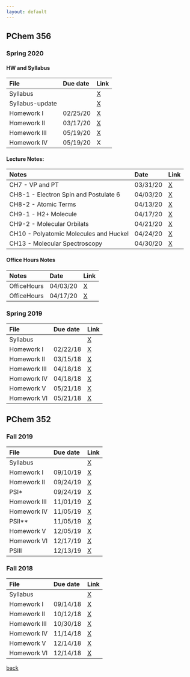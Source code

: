 ```yaml
---
layout: default
---
```


## PChem 356

### Spring 2020

#### HW and Syllabus

| File         | Due date          | Link  | 
|:-------------|:------------------|:------|
| Syllabus     |                   | [X](./assets/Courses/PChem_356_S20/Syllabus.pdf)    |
| Syllabus-update     |            | [X](./assets/Courses/PChem_356_S20/Syllabus-update.pdf)    |
| Homework I   | 02/25/20          | [X](./assets/Courses/PChem_356_S20/HW1.pdf)         |    
| Homework II  | 03/17/20          | [X](./assets/Courses/PChem_356_S20/HW2.pdf)         |
| Homework III | 05/19/20          | [X](./assets/Courses/PChem_356_S20/HW3.pdf)         |           |
| Homework IV  | 05/19/20          | X           |


#### Lecture Notes:


| Notes        | Date              | Link  | 
|:-------------|:------------------|:------|
| CH7 -   VP and PT                                     | 03/31/20   | [X](./assets/Courses/PChem_356_S20/CH7-notes.pdf)    |
| CH8-1 - Electron Spin and Postulate 6                 | 04/03/20   | [X](./assets/Courses/PChem_356_S20/CH8-1-notes.pdf)    |
| CH8-2 - Atomic Terms                                  | 04/13/20   | [X](./assets/Courses/PChem_356_S20/CH8-2-notes.pdf)    |
| CH9-1 - H2+ Molecule                                  | 04/17/20   | [X](./assets/Courses/PChem_356_S20/CH9-1-notes.pdf)    |
| CH9-2 - Molecular Orbilats                            | 04/21/20   | [X](./assets/Courses/PChem_356_S20/CH9-2-notes.pdf)    |
| CH10  - Polyatomic Molecules and Huckel               | 04/24/20   | [X](./assets/Courses/PChem_356_S20/CH10-notes.pdf)    |
| CH13  - Molecular Spectroscopy                        | 04/30/20   | [X](./assets/Courses/PChem_356_S20/CH13-notes.pdf)    |

#### Office Hours Notes

| Notes        | Date              | Link  | 
|:-------------|:------------------|:------|
| OfficeHours          |    04/03/20       | [X](./assets/Courses/PChem_356_S20/OH-1.pdf)    |
| OfficeHours          |    04/17/20       | [X](./assets/Courses/PChem_356_S20/OH-2.pdf)    |

### Spring 2019

| File         | Due date          | Link  | 
|:-------------|:------------------|:------|
| Syllabus     |                   | [X](./assets/Courses/PChem_356_S19/Syllabus.pdf)      |
| Homework I   | 02/22/18          | [X](./assets/Courses/PChem_356_S19/HW1.pdf)     |
| Homework II  | 03/15/18          | [X](./assets/Courses/PChem_356_S19/HW2.pdf)     |
| Homework III | 04/18/18          | [X](./assets/Courses/PChem_356_S19/HW3.pdf)     |
| Homework IV  | 04/18/18          | [X](./assets/Courses/PChem_356_S19/HW4.pdf)   |
| Homework V   | 05/21/18          | [X](./assets/Courses/PChem_356_S19/HW5.pdf)   |
| Homework VI  | 05/21/18          | [X](./assets/Courses/PChem_356_S19/HW6.pdf)   |

## PChem 352

### Fall 2019

| File         | Due date          | Link  | 
|:-------------|:------------------|:------|
| Syllabus     |                   | [X](./assets/Courses/PChem_352_F19/Syllabus.pdf)      |
| Homework I   | 09/10/19          | [X](./assets/Courses/PChem_352_F19/HW1.pdf)           |    
| Homework II  | 09/24/19          | [X](./assets/Courses/PChem_352_F19/HW2.pdf)           |
| PSI\*        | 09/24/19          | [X](./assets/Courses/PChem_352_F19/PS1.pdf)           |
| Homework III | 11/01/19          | [X](./assets/Courses/PChem_352_F19/HW3.pdf)           |
| Homework IV  | 11/05/19          | [X](./assets/Courses/PChem_352_F19/HW4.pdf)           |
| PSII\*\*     | 11/05/19          | [X](./assets/Courses/PChem_352_F19/PS2.pdf)           |
| Homework V   | 12/05/19          | [X](./assets/Courses/PChem_352_F19/HW5.pdf)           |
| Homework VI  | 12/17/19          | [X](./assets/Courses/PChem_352_F19/HW6.pdf)           |
| PSIII        | 12/13/19          | [X](./assets/Courses/PChem_352_F19/PS3.pdf)           |


### Fall 2018

| File         | Due date          | Link  | 
|:-------------|:------------------|:------|
| Syllabus     |                   | [X](./assets/Courses/PChem_352_F18/Syllabus.pdf)      |
| Homework I   | 09/14/18          | [X](./assets/Courses/PChem_352_F18/HW1.pdf)     |
| Homework II  | 10/12/18          | [X](./assets/Courses/PChem_352_F18/HW2.pdf)     |
| Homework III | 10/30/18          | [X](./assets/Courses/PChem_352_F18/HW3.pdf)     |
| Homework IV  | 11/14/18          | [X](./assets/Courses/PChem_352_F18/HW4.pdf)   |
| Homework V   | 12/14/18          | [X](./assets/Courses/PChem_352_F18/HW5.pdf)   |
| Homework VI  | 12/14/18          | [X](./assets/Courses/PChem_352_F18/HW6.pdf)   |

[back](./)
